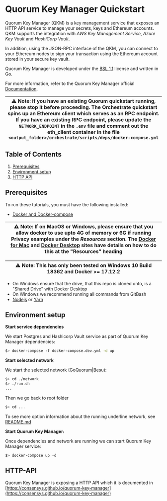 # Quorum Key Manager Quickstart

Quorum Key Manager (QKM) is a key management service that exposes an HTTP API service to manage your secrets, keys and Ethereum accounts. QKM supports the integration with
*AWS Key Management Service*, *Azure Key Vault* and *HashiCorp Vault*. 

In addition, using the JSON-RPC interface of the QKM, you can connect to your Ethereum nodes to sign your transaction using the Ethereum account stored in your secure key vault.

Quorum Key Manager is developed under the [BSL 1.1](LICENSE) license and written in Go. 

For more information, refer to the Quorum Key Manager official [Documentation](https://docs.quorum-key-manager.consensys.net/).


| ⚠️ **Note**: If you have an existing Quorum quickstart running, please stop it before proceeding. The Orchestrate quickstart spins up an Ethereum client which serves as an RPC endpoint. If you have an existing RPC endpoint, please update the `NETWORK_ENDPOINT` in the `.env` file and comment out the eth_client container in the file `<output_folder>/orchestrate/scripts/deps/docker-compose.yml` |
| ---


## Table of Contents
1. [Prerequisites](#prerequisites)
2. [Environment setup](#environment-setup)
3. [HTTP API](#http-api)


## Prerequisites

To run these tutorials, you must have the following installed:

- [Docker and Docker-compose](https://docs.docker.com/compose/install/)

| ⚠️ **Note**: If on MacOS or Windows, please ensure that you allow docker to use upto 4G of memory or 6G if running Privacy examples under the _Resources_ section. The [Docker for Mac](https://docs.docker.com/docker-for-mac/) and [Docker Desktop](https://docs.docker.com/docker-for-windows/) sites have details on how to do this at the "Resources" heading       |
| ---


| ⚠️ **Note**: This has only been tested on Windows 10 Build 18362 and Docker >= 17.12.2
| ---

- On Windows ensure that the drive, that this repo is cloned onto, is a "Shared Drive" with Docker Desktop
- On Windows we recommend running all commands from GitBash
- [Nodejs](https://nodejs.org/en/download/) or [Yarn](https://yarnpkg.com/cli/node)


## Environment setup

**Start service dependencies**

We start Postgres and Hashicorp Vault service as part of Quorum Key Manager dependencies:
```bash
$> docker-compose -f docker-compose.dev.yml -d up 
```

**Start selected network**

We start the selected network (GoQuorum|Besu):
```bash
$> cd ./network
$> ./run.sh
...
```

Then we go back to root folder
```bash
$> cd ...
```


To see more option information about the running underline network, see [README.md](./network/README.md)
 
**Start Quorum Key Manager:**

Once dependencies and network are running we can start Quorum Key Manager service:
```
$> docker-compose up -d
```


## HTTP-API

Quorum Key Manager is exposing a HTTP API which it is documented in [https://consensys.github.io/quorum-key-manager](https://consensys.github.io/quorum-key-manager) 
